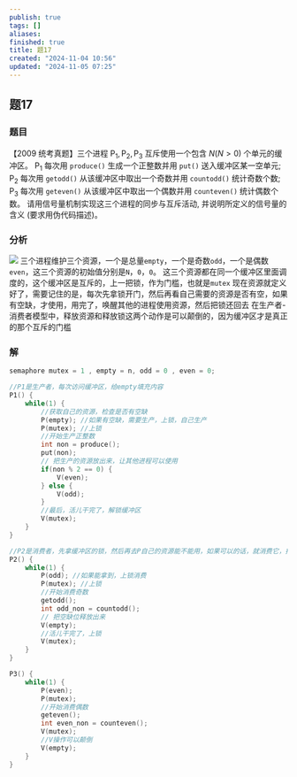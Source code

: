 ```yaml
---
publish: true
tags: []
aliases: 
finished: true
title: 题17
created: "2024-11-04 10:56"
updated: "2024-11-05 07:25"
---
```

## 题17
### 题目
【2009 统考真题】三个进程 ${\mathrm{P}}_{1},{\mathrm{P}}_{2},{\mathrm{P}}_{3}$ 互斥使用一个包含 $N\left( {N > 0}\right)$ 个单元的缓冲区。
${\mathrm{P}}_{1}$ 每次用 `produce()` 生成一个正整数并用 `put()` 送入缓冲区某一空单元;
${\mathrm{P}}_{2}$ 每次用 `getodd()` 从该缓冲区中取出一个奇数并用 `countodd()` 统计奇数个数;
${\mathrm{P}}_{3}$ 每次用 `geteven()` 从该缓冲区中取出一个偶数并用 `counteven()` 统计偶数个数。
请用信号量机制实现这三个进程的同步与互斥活动, 并说明所定义的信号量的含义 (要求用伪代码描述)。
### 分析
![](https://img.hwenyi.live/202411051453329.webp)
三个进程维护三个资源，一个是总量`empty`，一个是奇数`odd`，一个是偶数`even`，这三个资源的初始值分别是`N`，`0`，`0`。
这三个资源都在同一个缓冲区里面调度的，这个缓冲区是互斥的，上一把锁，作为门槛，也就是`mutex`
现在资源就定义好了，需要记住的是，每次先拿锁开门，然后再看自己需要的资源是否有空，如果有空缺，才使用，用完了，唤醒其他的进程使用资源，然后把锁还回去
在生产者-消费者模型中，释放资源和释放锁这两个动作是可以颠倒的，因为缓冲区才是真正的那个互斥的门槛
### 解
```c
semaphore mutex = 1 , empty = n, odd = 0 , even = 0;

//P1是生产者，每次访问缓冲区，给empty填充内容
P1() {
	while(1) {
		//获取自己的资源，检查是否有空缺
		P(empty); //如果有空缺，需要生产，上锁，自己生产
		P(mutex); //上锁
		//开始生产正整数
		int non = produce();
		put(non);
		// 把生产的资源放出来，让其他进程可以使用
		if(non % 2 == 0) {
			V(even);
		} else {
			V(odd);
		}
		//最后，活儿干完了，解锁缓冲区
		V(mutex);
	}
}

//P2是消费者，先拿缓冲区的锁，然后再去P自己的资源能不能用，如果可以的话，就消费它，把空缺位置释放出来，最后再把锁还回去，关门
P2() {
	while(1) {
		P(odd); //如果能拿到，上锁消费
		P(mutex); //上锁
		//开始消费奇数
		getodd();
		int odd_non = countodd();
		// 把空缺位释放出来
		V(empty);
		//活儿干完了，上锁
		V(mutex);
	}
}

P3() {
	while(1) {
		P(even);
		P(mutex);
		//开始消费偶数
		geteven();
		int even_non = counteven();
		V(mutex);
		//V操作可以颠倒
		V(empty);
	}
}
```